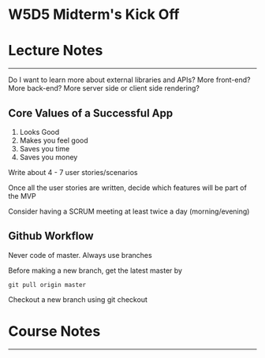 # W5D5 Midterm's Kick Off
# Lecture Notes
_________________
Do I want to learn more about external libraries and APIs?
More front-end? More back-end?
More server side or client side rendering?

## Core Values of a Successful App
1. Looks Good
2. Makes you feel good
3. Saves you time
4. Saves you money

Write about 4 - 7 user stories/scenarios

Once all the user stories are  written, decide which features will be part of the MVP

Consider having a SCRUM meeting at least twice a day (morning/evening)

## Github Workflow
Never code of master. Always use branches

Before making a new branch, get the latest master by

```git pull origin master```

Checkout a new branch using git checkout


# Course Notes
_________________
